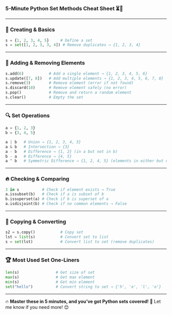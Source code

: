 ### **5-Minute Python Set Methods Cheat Sheet** ⏳🚀

---

### 🔹 **Creating & Basics**

```py
s = {1, 2, 3, 4, 5}     # Define a set
s = set([1, 2, 3, 3, 4]) # Remove duplicates → {1, 2, 3, 4}

```
---

### 🔄 **Adding & Removing Elements**

```py
s.add(6)           # Add a single element → {1, 2, 3, 4, 5, 6}
s.update([7, 8])   # Add multiple elements → {1, 2, 3, 4, 5, 6, 7, 8}
s.remove(3)        # Remove element (error if not found)
s.discard(10)      # Remove element safely (no error)
s.pop()            # Remove and return a random element
s.clear()          # Empty the set

```
---

### 🔍 **Set Operations**

```py
a = {1, 2, 3}
b = {3, 4, 5}

a | b   # Union → {1, 2, 3, 4, 5}
a & b   # Intersection → {3}
a - b   # Difference → {1, 2} (in a but not in b)
b - a   # Difference → {4, 5}
a ^ b   # Symmetric Difference → {1, 2, 4, 5} (elements in either but not both)

```

---

### 🔥 **Checking & Comparing**

```py
3 in s          # Check if element exists → True
a.issubset(b)   # Check if a is subset of b
b.issuperset(a) # Check if b is superset of a
a.isdisjoint(b) # Check if no common elements → False


```

---

### 🔄 **Copying & Converting**

```py
s2 = s.copy()           # Copy set
lst = list(s)           # Convert set to list
s = set(lst)            # Convert list to set (remove duplicates)

```
---

### 🏆 **Most Used Set One-Liners**

```py
len(s)                # Get size of set
max(s)                # Get max element
min(s)                # Get min element
set("hello")          # Convert string to set → {'h', 'e', 'l', 'o'}

```

---

🔥 **Master these in 5 minutes, and you’ve got Python sets covered!** 🚀 Let me know if you need more! 😊